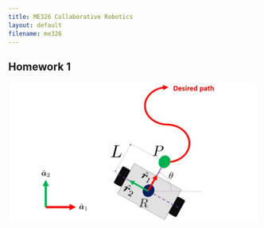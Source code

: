 ```yaml
---
title: ME326 Collaborative Robotics
layout: default
filename: me326
---
```




## Homework 1
<p align="center">
<img src="figures/nonholonomicrobot_2.jpeg" width="500">
</p> 
